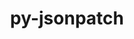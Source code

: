 ---
title: "py-jsonpatch"
layout: cache
categories: [package, develop-2024-06-09]
meta: {"versions": ["1.23"], "compilers": ["gcc@=11.4.0", "gcc@=9.4.0", "oneapi@=2024.0.0"], "oss": ["ubuntu20.04", "ubuntu22.04"], "platforms": ["linux"], "targets": ["neoverse_v1", "neoverse_v2", "ppc64le", "x86_64_v3"], "stacks": ["e4s", "e4s-neoverse-v2", "e4s-neoverse_v1", "e4s-oneapi", "e4s-power", "root"], "num_specs": 5, "num_specs_by_stack": {"e4s-neoverse_v1": 1, "root": 5, "e4s": 1, "e4s-neoverse-v2": 1, "e4s-oneapi": 1, "e4s-power": 1}}
spec_details: [{"hash": "j54ig5z2p6rr2nv6hevnz73lu6plmqsa", "compiler": "gcc@=11.4.0", "versions": ["1.23"], "os": "ubuntu22.04", "platform": "linux", "target": "neoverse_v1", "variants": ["build_system=python_pip"], "stacks": ["e4s-neoverse_v1", "root"], "size": "-", "tarball": "https://binaries.spack.io/releases/develop-2024-06-09/build_cache/linux-ubuntu22.04-neoverse_v1/gcc-11.4.0/py-jsonpatch-1.23/linux-ubuntu22.04-neoverse_v1-gcc-11.4.0-py-jsonpatch-1.23-j54ig5z2p6rr2nv6hevnz73lu6plmqsa.spack"}, {"hash": "o5tj2ttx5pg7qelg4zgfhnkdj3kij5u6", "compiler": "gcc@=11.4.0", "versions": ["1.23"], "os": "ubuntu22.04", "platform": "linux", "target": "x86_64_v3", "variants": ["build_system=python_pip"], "stacks": ["root", "e4s"], "size": "-", "tarball": "https://binaries.spack.io/releases/develop-2024-06-09/build_cache/linux-ubuntu22.04-x86_64_v3/gcc-11.4.0/py-jsonpatch-1.23/linux-ubuntu22.04-x86_64_v3-gcc-11.4.0-py-jsonpatch-1.23-o5tj2ttx5pg7qelg4zgfhnkdj3kij5u6.spack"}, {"hash": "37n7hcsdbfuxodq6js5e2jpvybukfcho", "compiler": "gcc@=11.4.0", "versions": ["1.23"], "os": "ubuntu22.04", "platform": "linux", "target": "neoverse_v2", "variants": ["build_system=python_pip"], "stacks": ["root", "e4s-neoverse-v2"], "size": "-", "tarball": "https://binaries.spack.io/releases/develop-2024-06-09/build_cache/linux-ubuntu22.04-neoverse_v2/gcc-11.4.0/py-jsonpatch-1.23/linux-ubuntu22.04-neoverse_v2-gcc-11.4.0-py-jsonpatch-1.23-37n7hcsdbfuxodq6js5e2jpvybukfcho.spack"}, {"hash": "22tyq4mpmva4bytdrl64iwtasscd3hit", "compiler": "oneapi@=2024.0.0", "versions": ["1.23"], "os": "ubuntu22.04", "platform": "linux", "target": "x86_64_v3", "variants": ["build_system=python_pip"], "stacks": ["root", "e4s-oneapi"], "size": "-", "tarball": "https://binaries.spack.io/releases/develop-2024-06-09/build_cache/linux-ubuntu22.04-x86_64_v3/oneapi-2024.0.0/py-jsonpatch-1.23/linux-ubuntu22.04-x86_64_v3-oneapi-2024.0.0-py-jsonpatch-1.23-22tyq4mpmva4bytdrl64iwtasscd3hit.spack"}, {"hash": "pd7f245srrk4rghbrq67xd3o2utaj7m6", "compiler": "gcc@=9.4.0", "versions": ["1.23"], "os": "ubuntu20.04", "platform": "linux", "target": "ppc64le", "variants": ["build_system=python_pip"], "stacks": ["root", "e4s-power"], "size": "-", "tarball": "https://binaries.spack.io/releases/develop-2024-06-09/build_cache/linux-ubuntu20.04-ppc64le/gcc-9.4.0/py-jsonpatch-1.23/linux-ubuntu20.04-ppc64le-gcc-9.4.0-py-jsonpatch-1.23-pd7f245srrk4rghbrq67xd3o2utaj7m6.spack"}]
---